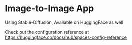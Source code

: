 # Image-to-Image App

Using Stable-Diffusion, Available on HuggingFace as well

Check out the configuration reference at https://huggingface.co/docs/hub/spaces-config-reference
